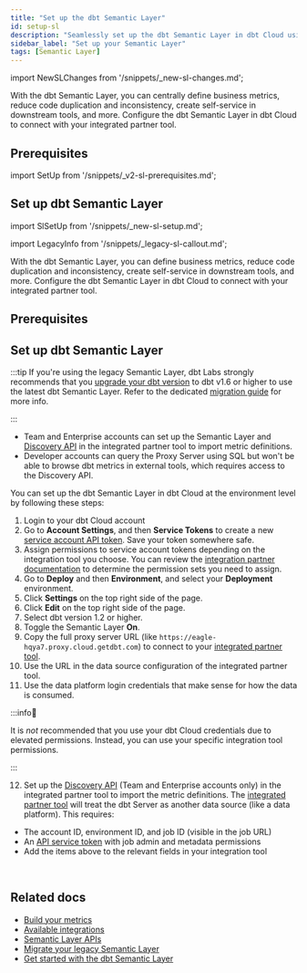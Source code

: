 ```yaml
---
title: "Set up the dbt Semantic Layer"
id: setup-sl
description: "Seamlessly set up the dbt Semantic Layer in dbt Cloud using intuitive nagivation."
sidebar_label: "Set up your Semantic Layer"
tags: [Semantic Layer]
---
```


<VersionBlock firstVersion="1.6">

import NewSLChanges from '/snippets/_new-sl-changes.md';

<NewSLChanges />

With the dbt Semantic Layer, you can centrally define business metrics, reduce code duplication and inconsistency, create self-service in downstream tools, and more. Configure the dbt Semantic Layer in dbt Cloud to connect with your integrated partner tool. 

## Prerequisites


import SetUp from '/snippets/_v2-sl-prerequisites.md';

<SetUp/>

## Set up dbt Semantic Layer

import SlSetUp from '/snippets/_new-sl-setup.md';  

<SlSetUp/>

<!--
1. Create a new environment in dbt Cloud by selecting **Deploy** and then **Environments**.
2. Select **dbt Version 1.6** (or the latest) and enter your deployment credentials.
3. To configure the new Semantic Layer, you must have a successful run in your new environment. We recommend running `dbt ls` since `dbt build` won’t succeed until you’ve created and defined semantic models and metrics.
4. To enable the dbt Semantic Layer, go to the **Account Settings** page and then select the specific project you want to enable the Semantic Layer for.
5. In the **Project Details** page, select **Configure Semantic Layer.** This will prompt you to enter data platform connection credentials for the Semantic Layer and select the environment where you want to enable the Semantic Layer. We recommend using a less privileged set of credentials when setting up your connection. The semantic layer requires SELECT and CREATE TABLE permissions.
6. After you’ve entered your credentials, you should see connection information that will allow you to connect to downstream tools. If the tool you are using can connect with JDBC, you can save the **JDBC URL** or each of the individual components provided (e.g., environment id, host). Alternatively, if the tool you connect to uses the Semantic Layer GraphQL API, save the GraphQL API host information.
7. Next, go back to the **Project Details** page and select **Generate Service Token** to create a Semantic Layer service token. Save this token for later.
8. You’re done 🎉! The semantic layer should is now enabled for your project. 
-->

</VersionBlock>

<VersionBlock lastVersion="1.5">

import LegacyInfo from '/snippets/_legacy-sl-callout.md';

<LegacyInfo />

With the dbt Semantic Layer, you can define business metrics, reduce code duplication and inconsistency, create self-service in downstream tools, and more. Configure the dbt Semantic Layer in dbt Cloud to connect with your integrated partner tool. 

## Prerequisites


<Snippet path="sl-prerequisites" />

## Set up dbt Semantic Layer

:::tip
If you're using the legacy Semantic Layer, dbt Labs strongly recommends that you [upgrade your dbt version](/docs/dbt-versions/upgrade-core-in-cloud) to dbt v1.6 or higher to use the latest dbt Semantic Layer. Refer to the dedicated [migration guide](/guides/migration/sl-migration) for more info.

:::

 * Team and Enterprise accounts can set up the Semantic Layer and [Discovery API](/docs/dbt-cloud-apis/discovery-api) in the integrated partner tool to import metric definitions. 
 * Developer accounts can query the Proxy Server using SQL but won't be able to browse dbt metrics in external tools, which requires access to the Discovery API.

You can set up the dbt Semantic Layer in dbt Cloud at the environment level by following these steps:

1. Login to your dbt Cloud account
2. Go to **Account Settings**, and then **Service Tokens** to create a new [service account API token](/docs/dbt-cloud-apis/service-tokens). Save your token somewhere safe. 
3. Assign permissions to service account tokens depending on the integration tool you choose. You can review the [integration partner documentation](https://www.getdbt.com/product/semantic-layer-integrations) to determine the permission sets you need to assign.
4. Go to **Deploy** and then **Environment**, and select your **Deployment** environment.
5. Click **Settings** on the top right side of the page.
6. Click **Edit** on the top right side of the page.
7. Select dbt version 1.2 or higher.
8. Toggle the Semantic Layer **On**.
9. Copy the full proxy server URL (like `https://eagle-hqya7.proxy.cloud.getdbt.com`) to connect to your [integrated partner tool](https://www.getdbt.com/product/semantic-layer-integrations). 
10. Use the URL in the data source configuration of the integrated partner tool.
11. Use the data platform login credentials that make sense for how the data is consumed.

:::info📌 

It is _not_ recommended that you use your dbt Cloud credentials due to elevated permissions. Instead, you can use your specific integration tool permissions.

:::

12. Set up the [Discovery API](/docs/dbt-cloud-apis/discovery-api) (Team and Enterprise accounts only) in the integrated partner tool to import the metric definitions. The [integrated partner tool](https://www.getdbt.com/product/semantic-layer-integrations) will treat the dbt Server as another data source (like a data platform). This requires:

- The account ID, environment ID, and job ID (visible in the job URL)
- An [API service token](/docs/dbt-cloud-apis/service-tokens) with job admin and metadata permissions
- Add the items above to the relevant fields in your integration tool


<Lightbox src="/img/docs/dbt-cloud/semantic-layer/configure_sl.png" title="Set up dbt Semantic Layer in dbt Cloud" /><br />

</VersionBlock>

## Related docs

- [Build your metrics](/docs/build/build-metrics-intro)
- [Available integrations](/docs/use-dbt-semantic-layer/avail-sl-integrations)
- [Semantic Layer APIs](/docs/dbt-cloud-apis/sl-api-overview)
- [Migrate your legacy Semantic Layer](/guides/migration/sl-migration)
- [Get started with the dbt Semantic Layer](/docs/use-dbt-semantic-layer/quickstart-sl)
